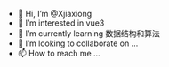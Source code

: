 - 👋 Hi, I’m @Xjiaxiong
- 👀 I’m interested in vue3 
- 🌱 I’m currently learning 数据结构和算法
- 💞️ I’m looking to collaborate on ...
- 📫 How to reach me ...

<!---
Xjiaxiong/Xjiaxiong is a ✨ special ✨ repository because its `README.md` (this file) appears on your GitHub profile.
You can click the Preview link to take a look at your changes.
--->
